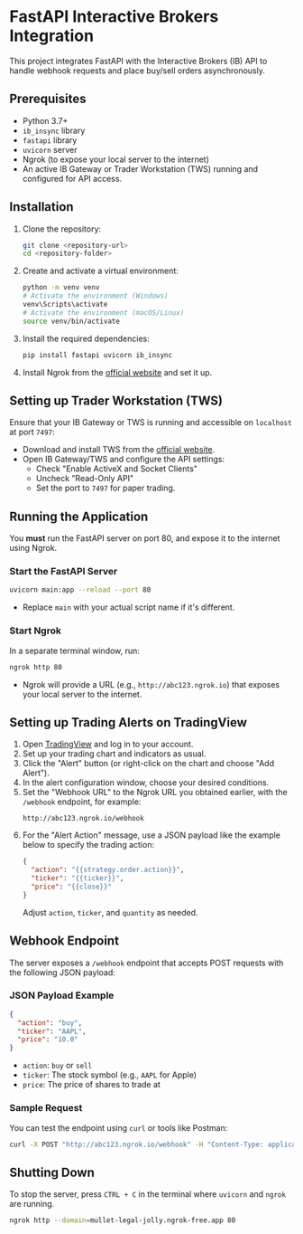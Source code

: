 # FastAPI Interactive Brokers Integration

This project integrates FastAPI with the Interactive Brokers (IB) API to handle webhook requests and place buy/sell orders asynchronously.

## Prerequisites

- Python 3.7+
- `ib_insync` library
- `fastapi` library
- `uvicorn` server
- Ngrok (to expose your local server to the internet)
- An active IB Gateway or Trader Workstation (TWS) running and configured for API access.

## Installation

1. Clone the repository:

   ```bash
   git clone <repository-url>
   cd <repository-folder>
   ```

2. Create and activate a virtual environment:

   ```bash
   python -m venv venv
   # Activate the environment (Windows)
   venv\Scripts\activate
   # Activate the environment (macOS/Linux)
   source venv/bin/activate
   ```

3. Install the required dependencies:

   ```bash
   pip install fastapi uvicorn ib_insync
   ```

4. Install Ngrok from the [official website](https://ngrok.com/download) and set it up.

## Setting up Trader Workstation (TWS)

Ensure that your IB Gateway or TWS is running and accessible on `localhost` at port `7497`:

- Download and install TWS from the [official website](https://www.interactivebrokers.com/en/index.php?f=16040).
- Open IB Gateway/TWS and configure the API settings:
  - Check "Enable ActiveX and Socket Clients"
  - Uncheck "Read-Only API"
  - Set the port to `7497` for paper trading.

## Running the Application

You **must** run the FastAPI server on port 80, and expose it to the internet using Ngrok.

### Start the FastAPI Server

```bash
uvicorn main:app --reload --port 80
```

- Replace `main` with your actual script name if it's different.

### Start Ngrok

In a separate terminal window, run:

```bash
ngrok http 80
```

- Ngrok will provide a URL (e.g., `http://abc123.ngrok.io`) that exposes your local server to the internet.

## Setting up Trading Alerts on TradingView

1. Open [TradingView](https://www.tradingview.com/) and log in to your account.
2. Set up your trading chart and indicators as usual.
3. Click the "Alert" button (or right-click on the chart and choose "Add Alert").
4. In the alert configuration window, choose your desired conditions.
5. Set the "Webhook URL" to the Ngrok URL you obtained earlier, with the `/webhook` endpoint, for example:
   ```
   http://abc123.ngrok.io/webhook
   ```
6. For the "Alert Action" message, use a JSON payload like the example below to specify the trading action:
   ```json
   {
     "action": "{{strategy.order.action}}",
     "ticker": "{{ticker}}",
     "price": "{{close}}"
   }
   ```
   Adjust `action`, `ticker`, and `quantity` as needed.

## Webhook Endpoint

The server exposes a `/webhook` endpoint that accepts POST requests with the following JSON payload:

### JSON Payload Example

```json
{
  "action": "buy",
  "ticker": "AAPL",
  "price": "10.0"
}
```

- `action`: `buy` or `sell`
- `ticker`: The stock symbol (e.g., `AAPL` for Apple)
- `price`: The price of shares to trade at

### Sample Request

You can test the endpoint using `curl` or tools like Postman:

```bash
curl -X POST "http://abc123.ngrok.io/webhook" -H "Content-Type: application/json" -d '{"action": "buy", "ticker": "AAPL", "quantity": 10}'
```

## Shutting Down

To stop the server, press `CTRL + C` in the terminal where `uvicorn` and `ngrok` are running.

```bash
ngrok http --domain=mullet-legal-jolly.ngrok-free.app 80
```
